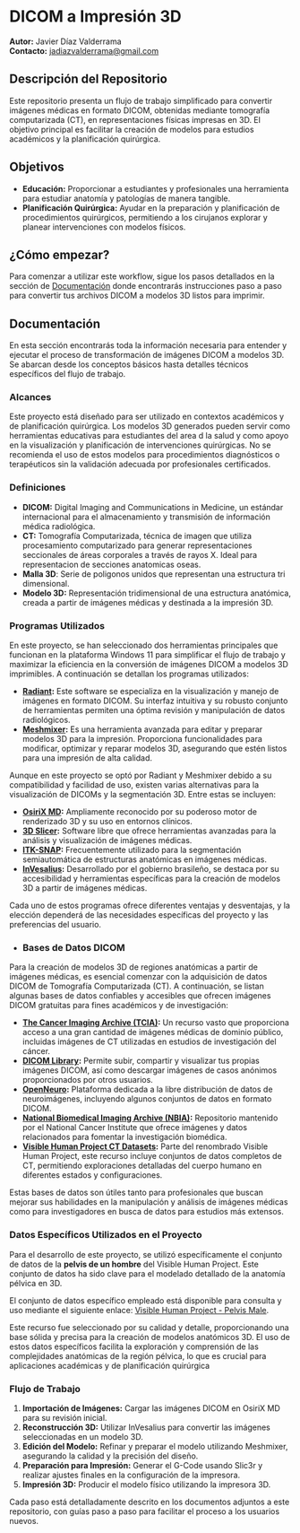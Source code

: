 # DICOM a Impresión 3D

**Autor:** Javier Díaz Valderrama  
**Contacto:** [jadiazvalderrama@gmail.com](mailto:jadiazvalderrama@gmail.com)

## Descripción del Repositorio

Este repositorio presenta un flujo de trabajo simplificado para convertir imágenes médicas en formato DICOM, obtenidas mediante tomografía computarizada (CT), en representaciones físicas impresas en 3D. El objetivo principal es facilitar la creación de modelos para estudios académicos y la planificación quirúrgica.

## Objetivos

- **Educación:** Proporcionar a estudiantes y profesionales una herramienta para estudiar anatomía y patologías de manera tangible.
- **Planificación Quirúrgica:** Ayudar en la preparación y planificación de procedimientos quirúrgicos, permitiendo a los cirujanos explorar y planear intervenciones con modelos físicos.

## ¿Cómo empezar?

Para comenzar a utilizar este workflow, sigue los pasos detallados en la sección de [Documentación](#documentación) donde encontrarás instrucciones paso a paso para convertir tus archivos DICOM a modelos 3D listos para imprimir.

## Documentación

En esta sección encontrarás toda la información necesaria para entender y ejecutar el proceso de transformación de imágenes DICOM a modelos 3D. Se abarcan desde los conceptos básicos hasta detalles técnicos específicos del flujo de trabajo.

### Alcances

Este proyecto está diseñado para ser utilizado en contextos académicos y de planificación quirúrgica. Los modelos 3D generados pueden servir como herramientas educativas para estudiantes del area d la salud y como apoyo en la visualización y planificación de intervenciones quirúrgicas. No se recomienda el uso de estos modelos para procedimientos diagnósticos o terapéuticos sin la validación adecuada por profesionales certificados.

### Definiciones

- **DICOM:** Digital Imaging and Communications in Medicine, un estándar internacional para el almacenamiento y transmisión de información médica radiológica.
- **CT:** Tomografía Computarizada, técnica de imagen que utiliza procesamiento computarizado para generar representaciones seccionales de áreas corporales a través de rayos X. Ideal para representacion de secciones anatomicas oseas.
- **Malla 3D**: Serie de poligonos unidos que representan una estructura tri dimensional.
- **Modelo 3D:** Representación tridimensional de una estructura anatómica, creada a partir de imágenes médicas y destinada a la impresión 3D.

### Programas Utilizados

En este proyecto, se han seleccionado dos herramientas principales que funcionan en la plataforma Windows 11 para simplificar el flujo de trabajo y maximizar la eficiencia en la conversión de imágenes DICOM a modelos 3D imprimibles. A continuación se detallan los programas utilizados:

- **[Radiant](https://www.radiantviewer.com/es/):** Este software se especializa en la visualización y manejo de imágenes en formato DICOM. Su interfaz intuitiva y su robusto conjunto de herramientas permiten una óptima revisión y manipulación de datos radiológicos.
- **[Meshmixer](https://meshmixer.com/download.html):** Es una herramienta avanzada para editar y preparar modelos 3D para la impresión. Proporciona funcionalidades para modificar, optimizar y reparar modelos 3D, asegurando que estén listos para una impresión de alta calidad.

Aunque en este proyecto se optó por Radiant y Meshmixer debido a su compatibilidad y facilidad de uso, existen varias alternativas para la visualización de DICOMs y la segmentación 3D. Entre estas se incluyen:

- **[OsiriX MD](https://www.osirix-viewer.com/osirix/osirix-md/):** Ampliamente reconocido por su poderoso motor de renderizado 3D y su uso en entornos clínicos.
- **[3D Slicer](https://download.slicer.org/):** Software libre que ofrece herramientas avanzadas para la análisis y visualización de imágenes médicas.
- **[ITK-SNAP](http://www.itksnap.org/pmwiki/pmwiki.php?n=Downloads.SNAP4):** Frecuentemente utilizado para la segmentación semiautomática de estructuras anatómicas en imágenes médicas.
- **[InVesalius](https://invesalius.github.io/download.html):** Desarrollado por el gobierno brasileño, se destaca por su accesibilidad y herramientas específicas para la creación de modelos 3D a partir de imágenes médicas.

Cada uno de estos programas ofrece diferentes ventajas y desventajas, y la elección dependerá de las necesidades específicas del proyecto y las preferencias del usuario.

- ### Bases de Datos DICOM

Para la creación de modelos 3D de regiones anatómicas a partir de imágenes médicas, es esencial comenzar con la adquisición de datos DICOM de Tomografía Computarizada (CT). A continuación, se listan algunas bases de datos confiables y accesibles que ofrecen imágenes DICOM gratuitas para fines académicos y de investigación:

- **[The Cancer Imaging Archive (TCIA)](https://www.cancerimagingarchive.net/):** Un recurso vasto que proporciona acceso a una gran cantidad de imágenes médicas de dominio público, incluidas imágenes de CT utilizadas en estudios de investigación del cáncer.
- **[DICOM Library](https://www.dicomlibrary.com/):** Permite subir, compartir y visualizar tus propias imágenes DICOM, así como descargar imágenes de casos anónimos proporcionados por otros usuarios.
- **[OpenNeuro](https://openneuro.org/):** Plataforma dedicada a la libre distribución de datos de neuroimágenes, incluyendo algunos conjuntos de datos en formato DICOM.
- **[National Biomedical Imaging Archive (NBIA)](https://imaging.nci.nih.gov/nbia/):** Repositorio mantenido por el National Cancer Institute que ofrece imágenes y datos relacionados para fomentar la investigación biomédica.
- **[Visible Human Project CT Datasets](https://central.xnat.org/app/template/XDATScreen_report_xnat_projectData.vm/search_element/xnat:projectData/search_field/xnat:projectData.ID/search_value/HumanCT):** Parte del renombrado Visible Human Project, este recurso incluye conjuntos de datos completos de CT, permitiendo exploraciones detalladas del cuerpo humano en diferentes estados y configuraciones.

Estas bases de datos son útiles tanto para profesionales que buscan mejorar sus habilidades en la manipulación y análisis de imágenes médicas como para investigadores en busca de datos para estudios más extensos.

### Datos Específicos Utilizados en el Proyecto

Para el desarrollo de este proyecto, se utilizó específicamente el conjunto de datos de la **pelvis de un hombre** del Visible Human Project. Este conjunto de datos ha sido clave para el modelado detallado de la anatomía pélvica en 3D. 

El conjunto de datos específico empleado está disponible para consulta y uso mediante el siguiente enlace: [Visible Human Project - Pelvis Male](https://central.xnat.org/app/action/DisplayItemAction/search_element/xnat%3ActSessionData/search_field/xnat%3ActSessionData.ID/search_value/CENTRAL04_E04390/popup/false/project/HumanCT).

Este recurso fue seleccionado por su calidad y detalle, proporcionando una base sólida y precisa para la creación de modelos anatómicos 3D. El uso de estos datos específicos facilita la exploración y comprensión de las complejidades anatómicas de la región pélvica, lo que es crucial para aplicaciones académicas y de planificación quirúrgica

### Flujo de Trabajo

1. **Importación de Imágenes:** Cargar las imágenes DICOM en OsiriX MD para su revisión inicial.
2. **Reconstrucción 3D:** Utilizar InVesalius para convertir las imágenes seleccionadas en un modelo 3D.
3. **Edición del Modelo:** Refinar y preparar el modelo utilizando Meshmixer, asegurando la calidad y la precisión del diseño.
4. **Preparación para Impresión:** Generar el G-Code usando Slic3r y realizar ajustes finales en la configuración de la impresora.
5. **Impresión 3D:** Producir el modelo físico utilizando la impresora 3D.

Cada paso está detalladamente descrito en los documentos adjuntos a este repositorio, con guías paso a paso para facilitar el proceso a los usuarios nuevos.

